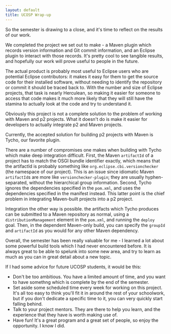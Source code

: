 ```yaml
---
layout: default
title: UCOSP Wrap-up
---
```


So the semester is drawing to a close, and it's time to reflect on the results
of our work.

We completed the project we set out to make - a Maven plugin which records
version information and Git commit information, and an Eclipse plugin to
interact with those records.  It's pretty cool to see tangible results, and
hopefully our work will prove useful to people in the future.

The actual product is probably most useful to Eclipse users who are potential
Eclipse contributors: it makes it easy for them to get the source code for their
installed software, without needing to identify the repository or commit it
should be traced back to. With the number and size of Eclipse projects, that
task is nearly Herculean, so making it easier for someone to access that code
makes it much more likely that they will still have the stamina to actually look
at the code and try to understand it.

Obviously this project is not a complete solution to the problem of working with
Maven and p2 projects. What it doesn't do is make it easier for developers to
actually integrate p2 and Maven projects.

Currently, the accepted solution for building p2 projects with Maven is Tycho,
our favorite plugin.

There are a number of compromises one makes when building with Tycho which make
deep integration difficult. First, the Maven `artifactId` of a project has to
match the OSGI bundle identifier exactly, which means that the artifactId is
probably something like `org.eclipse.cbi.versionchecker` (the namespace of our
project). This is an issue since idiomatic Maven `artifactId`s are more like
`versionchecker-plugin`; they are usually hyphen-separated, without the
hierarchical group information. Second, Tycho ignores the dependencies specified
in the `pom.xml`, and uses the dependencies specified in the manifest instead.
This latter point is the chief problem in integrating Maven-built projects into
a p2 project.

Integration the other way is possible. the artifacts which Tycho produces can be
submitted to a Maven repository as normal, using a `distributionManagement`
element in the `pom.xml`, and running the `deploy` goal. Then, in the dependent
Maven-only build, you can specify the `groupId` and `artifactId` as you would
for any other Maven dependency.

Overall, the semester has been really valuable for me - I learned a lot about
some powerful build tools which I had never encountered before. It is always
great to be able to spelunk into some new area, and try to learn as much as you
can in great detail about a new topic.

If I had some advice for future UCOSP students, it would be this:

 *  Don't be too ambitious. You have a limited amount of time, and you want to
    have somethng which is complete by the end of the semester.
 *  Set aside some scheduled time every week for working on this project. It's
    all too easy to think you'll fit it in around the rest of your schoolwork, but
    if you don't dedicate a specific time to it, you can very quickly start falling
    behind.
 *  Talk to your project mentors. They are there to help you learn, and the
    experience that they have is worth making use of.
 *  Have fun! It's a great program and a great set of people, so enjoy the
    opportunity. I know I did.

